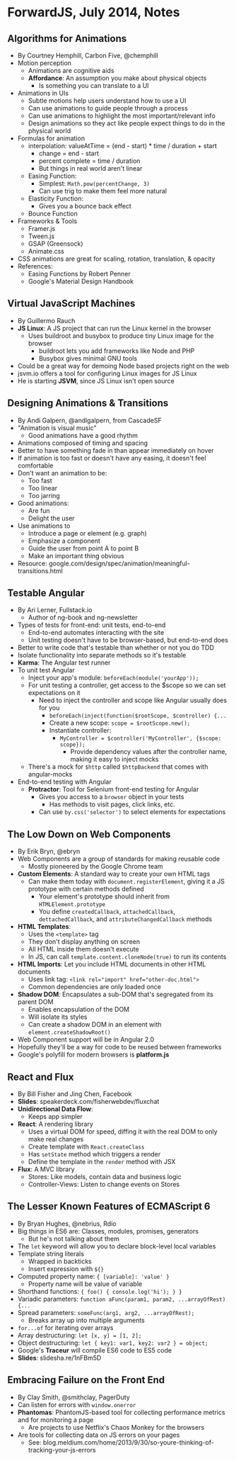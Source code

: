 # ForwardJS, July 2014, Notes


## Algorithms for Animations

* By Courtney Hemphill, Carbon Five, @chemphill
* Motion perception
  * Animations are cognitive aids
  * **Affordance**: An assumption you make about physical objects
    * Is something you can translate to a UI
* Animations in UIs
  * Subtle motions help users understand how to use a UI
  * Can use animations to guide people through a process
  * Can use animations to highlight the most important/relevant info
  * Design animations so they act like people expect things to do in the
    physical world
* Formulas for animation
  * interpolation: valueAtTime = (end - start) * time / duration + start
    * change = end - start
    * percent complete = time / duration
    * But things in real world aren't linear
  * Easing Function:
    * Simplest: `Math.pow(percentChange, 3)`
    * Can use trig to make them feel more natural
  * Elasticity Function:
    * Gives you a bounce back effect
  * Bounce Function
* Frameworks & Tools
  * Framer.js
  * Tween.js
  * GSAP (Greensock)
  * Animate.css
* CSS animations are great for scaling, rotation, translation, & opacity
* References:
  * Easing Functions by Robert Penner
  * Google's Material Design Handbook


## Virtual JavaScript Machines

* By Guillermo Rauch
* **JS Linux**: A JS project that can run the Linux kernel in the browser
  * Uses buildroot and busybox to produce tiny Linux image for the browser
    * buildroot lets you add frameworks like Node and PHP
    * Busybox gives minimal GNU tools
* Could be a great way for demoing Node based projects right on the web
* jsvm.io offers a tool for configuring Linux images for JS Linux
* He is starting **JSVM**, since JS Linux isn't open source


## Designing Animations & Transitions

* By Andi Galpern, @andigalpern, from CascadeSF
* "Animation is visual music"
  * Good animations have a good rhythm
* Animations composed of timing and spacing
* Better to have something fade in than appear immediately on hover
* If animation is too fast or doesn't have any easing, it doesn't feel
  comfortable
* Don't want an animation to be:
  * Too fast
  * Too linear
  * Too jarring
* Good animations:
  * Are fun
  * Delight the user
* Use animations to
  * Introduce a page or element (e.g. graph)
  * Emphasize a component
  * Guide the user from point A to point B
  * Make an important thing obvious
* Resource: google.com/design/spec/animation/meaningful-transitions.html


## Testable Angular

* By Ari Lerner, Fullstack.io
  * Author of ng-book and ng-newsletter
* Types of tests for front-end: unit tests, end-to-end
  * End-to-end automates interacting with the site
  * Unit testing doesn't have to be browser-based, but end-to-end does
* Better to write code that's testable than whether or not you do TDD
* Isolate functionality into separate methods so it's testable
* **Karma**: The Angular test runner
* To unit test Angular
  * Inject your app's module: `beforeEach(module('yourApp'));`
  * For unit testing a controller, get access to the $scope so we can set
    expectations on it
    * Need to inject the controller and scope like Angular usually does for you
      * `beforeEach(inject(function($rootScope, $controller) {...`
      * Create a new scope: `scope = $rootScope.new();`
      * Instantiate controller:
        * `MyController = $controller('MyController', {$scope: scope});`
          * Provide dependency values after the controller name, making it easy
            to inject mocks
  * There's a mock for `$http` called `$httpBackend` that comes with
    angular-mocks
* End-to-end testing with Angular
  * **Protractor**: Tool for Selenium front-end testing for Angular
    * Gives you access to a `browser` object in your tests
      * Has methods to visit pages, click links, etc.
    * Can use `by.css('selector')` to select elements for expectations


## The Low Down on Web Components

* By Erik Bryn, @ebryn
* Web Components are a group of standards for making reusable code
  * Mostly pioneered by the Google Chrome team
* **Custom Elements**: A standard way to create your own HTML tags
  * Can make them today with `document.registerElement`, giving it a JS
    prototype with certain methods defined
    * Your element's prototype should inherit from `HTMLElement.prototype`
    * You define `createdCallback`, `attachedCallback`, `dettachedCallback`, and
      `attributeChangedCallback` methods
* **HTML Templates**:
  * Uses the `<template>` tag
  * They don't display anything on screen
  * All HTML inside them doesn't execute
  * In JS, can call `template.content.cloneNode(true)` to run its contents
* **HTML Imports**: Let you include HTML documents in other HTML documents
  * Uses link tag: `<link rel="import" href="other-doc.html">`
  * Common dependencies are only loaded once
* **Shadow DOM**: Encapsulates a sub-DOM that's segregated from its parent DOM
  * Enables encapsulation of the DOM
  * Will isolate its styles
  * Can create a shadow DOM in an element with `element.createShadowRoot()`
* Web Component support will be in Angular 2.0
* Hopefully they'll be a way for code to be reused between frameworks
* Google's polyfill for modern browsers is **platform.js**


## React and Flux

* By Bill Fisher and Jing Chen, Facebook
* **Slides**: speakerdeck.com/fisherwebdev/fluxchat
* **Unidirectional Data Flow**:
  * Keeps app simpler
* **React**: A rendering library
  * Uses a virtual DOM for speed, diffing it with the real DOM to only make real
    changes
  * Create template with `React.createClass`
  * Has `setState` method which triggers a render
  * Define the template in the `render` method with JSX
* **Flux**: A MVC library
  * Stores: Like models, contain data and business logic
  * Controller-Views: Listen to change events on Stores


## The Lesser Known Features of ECMAScript 6

* By Bryan Hughes, @nebrius, Rdio
* Big things in ES6 are: Classes, modules, promises, generators
  * But he's not talking about them
* The `let` keyword will allow you to declare block-level local variables
* Template string literals
  * Wrapped in backticks
  * Insert expression with `${}`
* Computed property name: `{ [variable]: 'value' }`
  * Property name will be value of variable
* Shorthand functions: `{ foo() { console.log('hi'); } }`
* Variadic parameters: `function aFunc(param1, param2, ...arrayOfRest) {...`
* Spread parameters: `someFunc(arg1, arg2, ...arrayOfRest);`
  * Breaks array up into multiple arguments
* `for...of` for iterating over arrays
* Array destructuring: `let [x, y] = [1, 2];`
* Object destructuring: `let { key1: var1, key2: var2 } = object;`
* Google's **Traceur** will compile ES6 code to ES5 code
* **Slides**: slidesha.re/1nFBm5D


## Embracing Failure on the Front End

* By Clay Smith, @smithclay, PagerDuty
* Can listen for errors with `window.onerror`
* **Phantomas**: PhantomJS-based tool for collecting performance metrics and for
  monitoring a page
  * Are projects to use Netflix's Chaos Monkey for the browsers
* Are tools for collecting data on JS errors on your pages
  * See: blog.meldium.com/home/2013/9/30/so-youre-thinking-of-tracking-your-js-errors
